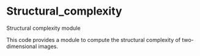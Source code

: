 # Structural_complexity
Structural complexity module

This code provides a module to compute the structural complexity of two-dimensional images. 
